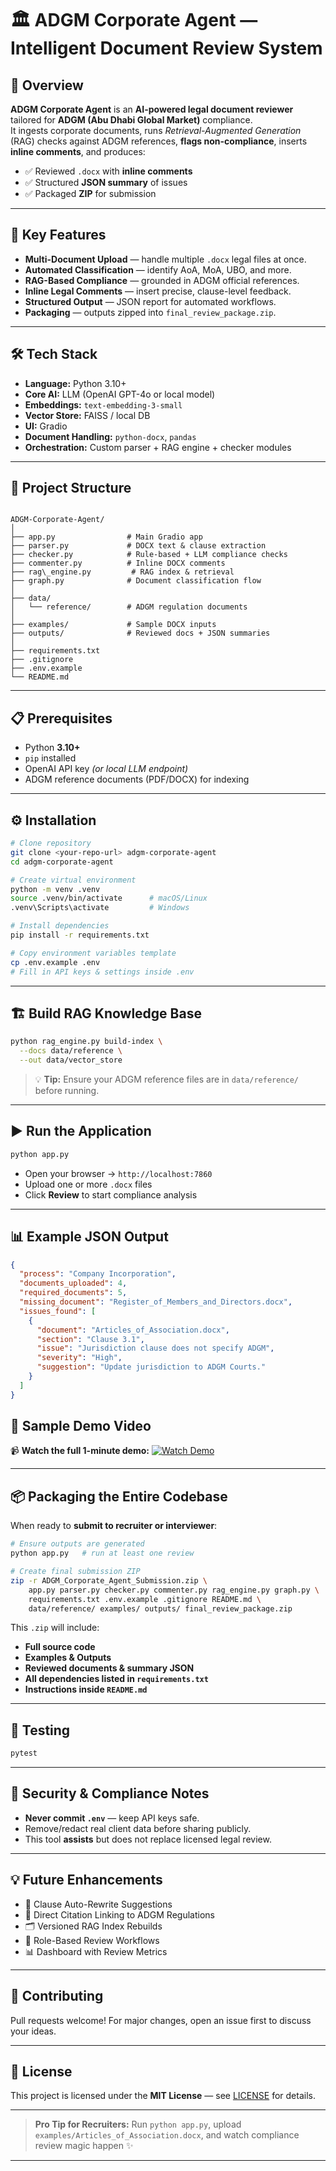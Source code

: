 


# 🏛️ ADGM Corporate Agent — Intelligent Document Review System


## 📌 Overview

**ADGM Corporate Agent** is an **AI-powered legal document reviewer** tailored for **ADGM (Abu Dhabi Global Market)** compliance.  
It ingests corporate documents, runs *Retrieval-Augmented Generation* (RAG) checks against ADGM references, **flags non-compliance**, inserts **inline comments**, and produces:

- ✅ Reviewed `.docx` with **inline comments**
- ✅ Structured **JSON summary** of issues
- ✅ Packaged **ZIP** for submission

---

## 🚀 Key Features

- **Multi-Document Upload** — handle multiple `.docx` legal files at once.
- **Automated Classification** — identify AoA, MoA, UBO, and more.
- **RAG-Based Compliance** — grounded in ADGM official references.
- **Inline Legal Comments** — insert precise, clause-level feedback.
- **Structured Output** — JSON report for automated workflows.
- **Packaging** — outputs zipped into `final_review_package.zip`.

---

## 🛠️ Tech Stack

- **Language:** Python 3.10+
- **Core AI:** LLM (OpenAI GPT-4o or local model)
- **Embeddings:** `text-embedding-3-small`
- **Vector Store:** FAISS / local DB
- **UI:** Gradio
- **Document Handling:** `python-docx`, `pandas`
- **Orchestration:** Custom parser + RAG engine + checker modules

---

## 📂 Project Structure

```

ADGM-Corporate-Agent/
│
├── app.py                # Main Gradio app
├── parser.py             # DOCX text & clause extraction
├── checker.py            # Rule-based + LLM compliance checks
├── commenter.py          # Inline DOCX comments
├── rag\_engine.py         # RAG index & retrieval
├── graph.py              # Document classification flow
│
├── data/
│   └── reference/        # ADGM regulation documents
│
├── examples/             # Sample DOCX inputs
├── outputs/              # Reviewed docs + JSON summaries
│
├── requirements.txt
├── .gitignore
├── .env.example
└── README.md

````

---

## 📋 Prerequisites

- Python **3.10+**
- `pip` installed
- OpenAI API key *(or local LLM endpoint)*
- ADGM reference documents (PDF/DOCX) for indexing

---

## ⚙️ Installation

```bash
# Clone repository
git clone <your-repo-url> adgm-corporate-agent
cd adgm-corporate-agent

# Create virtual environment
python -m venv .venv
source .venv/bin/activate      # macOS/Linux
.venv\Scripts\activate         # Windows

# Install dependencies
pip install -r requirements.txt

# Copy environment variables template
cp .env.example .env
# Fill in API keys & settings inside .env
````

---

## 🏗️ Build RAG Knowledge Base

```bash
python rag_engine.py build-index \
  --docs data/reference \
  --out data/vector_store
```

> 💡 **Tip:** Ensure your ADGM reference files are in `data/reference/` before running.

---

## ▶️ Run the Application

```bash
python app.py
```

* Open your browser → `http://localhost:7860`
* Upload one or more `.docx` files
* Click **Review** to start compliance analysis

---

## 📊 Example JSON Output

```json
{
  "process": "Company Incorporation",
  "documents_uploaded": 4,
  "required_documents": 5,
  "missing_document": "Register_of_Members_and_Directors.docx",
  "issues_found": [
    {
      "document": "Articles_of_Association.docx",
      "section": "Clause 3.1",
      "issue": "Jurisdiction clause does not specify ADGM",
      "severity": "High",
      "suggestion": "Update jurisdiction to ADGM Courts."
    }
  ]
}
```



## 🎥 Sample Demo Video

📹 **Watch the full 1-minute demo:**
[![Watch Demo](https://img.shields.io/badge/Demo-Video-red.svg)](https://drive.google.com/file/d/1gbi30u27IyB6fsupOPQPKYAd_LXBIaB9/view?usp=sharing)



---

## 📦 Packaging the Entire Codebase

When ready to **submit to recruiter or interviewer**:

```bash
# Ensure outputs are generated
python app.py   # run at least one review

# Create final submission ZIP
zip -r ADGM_Corporate_Agent_Submission.zip \
    app.py parser.py checker.py commenter.py rag_engine.py graph.py \
    requirements.txt .env.example .gitignore README.md \
    data/reference/ examples/ outputs/ final_review_package.zip
```

This `.zip` will include:

* **Full source code**
* **Examples & Outputs**
* **Reviewed documents & summary JSON**
* **All dependencies listed in `requirements.txt`**
* **Instructions inside `README.md`**

---

## 🧪 Testing

```bash
pytest
```

---

## 🔐 Security & Compliance Notes

* **Never commit `.env`** — keep API keys safe.
* Remove/redact real client data before sharing publicly.
* This tool **assists** but does not replace licensed legal review.

---

## 💡 Future Enhancements

* 📝 Clause Auto-Rewrite Suggestions
* 📎 Direct Citation Linking to ADGM Regulations
* 🗂️ Versioned RAG Index Rebuilds
* 👤 Role-Based Review Workflows
* 📊 Dashboard with Review Metrics

---

## 🤝 Contributing

Pull requests welcome!
For major changes, open an issue first to discuss your ideas.

---

## 📜 License

This project is licensed under the **MIT License** — see [LICENSE](LICENSE) for details.

---

> **Pro Tip for Recruiters:**
> Run `python app.py`, upload `examples/Articles_of_Association.docx`, and watch compliance review magic happen ✨

---




